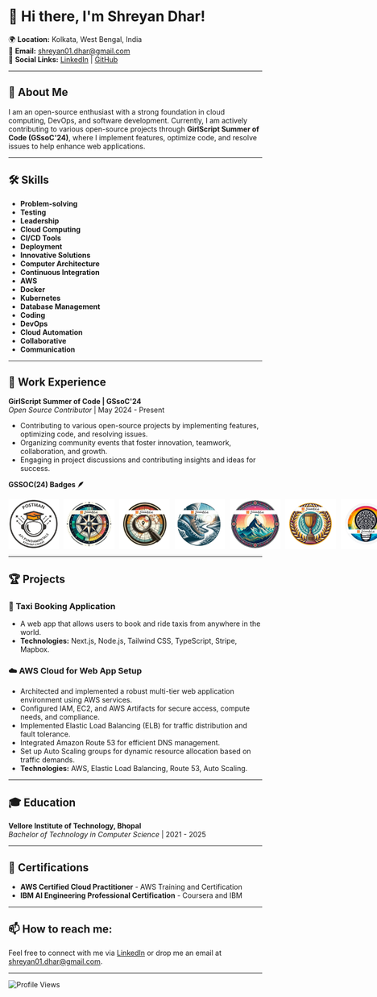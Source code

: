 # 👋 Hi there, I'm Shreyan Dhar!

🌍 **Location:** Kolkata, West Bengal, India  
📧 **Email:** [shreyan01.dhar@gmail.com](mailto:shreyan01.dhar@gmail.com)  
🔗 **Social Links:** [LinkedIn](https://linkedin.com/in/shreyan-dhar-3a32171b5/) | [GitHub](https://github.com/woodwolfswee)  

---

## 🚀 About Me

I am an open-source enthusiast with a strong foundation in cloud computing, DevOps, and software development. Currently, I am actively contributing to various open-source projects through **GirlScript Summer of Code (GSsoC'24)**, where I implement features, optimize code, and resolve issues to help enhance web applications.

---

## 🛠️ Skills

- **Problem-solving**  
- **Testing**  
- **Leadership**  
- **Cloud Computing**  
- **CI/CD Tools**  
- **Deployment**  
- **Innovative Solutions**  
- **Computer Architecture**  
- **Continuous Integration**  
- **AWS**  
- **Docker**  
- **Kubernetes**  
- **Database Management**  
- **Coding**  
- **DevOps**  
- **Cloud Automation**  
- **Collaborative**  
- **Communication**

---

## 💼 Work Experience

**GirlScript Summer of Code | GSsoC'24**  
_Open Source Contributor_ | May 2024 - Present  
- Contributing to various open-source projects by implementing features, optimizing code, and resolving issues.
- Organizing community events that foster innovation, teamwork, collaboration, and growth.
- Engaging in project discussions and contributing insights and ideas for success.

**GSSOC(24) Badges 🪶**
<div style='display:flex; align-items:center; gap: 10px;' align='center'>
<img src="https://raw.githubusercontent.com/girlscript/gssoc-website-new/main/public/badges/postman.png" width="100px" height="100px" />
  <img src="https://github.com/girlscript/gssoc-website-new/blob/main/public/badges/1.png" width="100px" height="100px" />
  <img src="https://github.com/girlscript/gssoc-website-new/blob/main/public/badges/2.png" width="100px" height="100px" />
  <img src="https://github.com/girlscript/gssoc-website-new/blob/main/public/badges/3.png" width="100px" height="100px" />
  <img src="https://github.com/girlscript/gssoc-website-new/blob/main/public/badges/4.png" width="100px" height="100px" />
  <img src="https://github.com/girlscript/gssoc-website-new/blob/main/public/badges/5.png" width="100px" height="100px" />
  <img src="https://github.com/girlscript/gssoc-website-new/blob/main/public/badges/6.png" width="100px" height="100px" />
  <img src="https://github.com/girlscript/gssoc-website-new/blob/main/public/badges/7.png" width="100px" height="100px" />
  <img src="https://github.com/girlscript/gssoc-website-new/blob/main/public/badges/8.png" width="100px" height="100px" />
</div>

---

## 🏆 Projects

### 🚖 Taxi Booking Application
- A web app that allows users to book and ride taxis from anywhere in the world.
- **Technologies:** Next.js, Node.js, Tailwind CSS, TypeScript, Stripe, Mapbox.

### ☁️ AWS Cloud for Web App Setup
- Architected and implemented a robust multi-tier web application environment using AWS services.
- Configured IAM, EC2, and AWS Artifacts for secure access, compute needs, and compliance.
- Implemented Elastic Load Balancing (ELB) for traffic distribution and fault tolerance.
- Integrated Amazon Route 53 for efficient DNS management.
- Set up Auto Scaling groups for dynamic resource allocation based on traffic demands.
- **Technologies:** AWS, Elastic Load Balancing, Route 53, Auto Scaling.

---

## 🎓 Education

**Vellore Institute of Technology, Bhopal**  
_Bachelor of Technology in Computer Science_ | 2021 - 2025

---

## 📜 Certifications

- **AWS Certified Cloud Practitioner** - AWS Training and Certification  
- **IBM AI Engineering Professional Certification** - Coursera and IBM

---

## 📫 How to reach me:

Feel free to connect with me via [LinkedIn](https://linkedin.com/in/shreyan-dhar-3a32171b5/) or drop me an email at [shreyan01.dhar@gmail.com](mailto:shreyan01.dhar@gmail.com).

---

![Profile Views](https://komarev.com/ghpvc/?username=woodwolfswee&style=flat-square)
